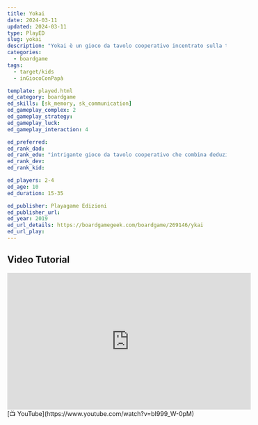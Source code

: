 ```yaml
---
title: Yokai
date: 2024-03-11
updated: 2024-03-11
type: PlayED
slug: yokai
description: "Yokai è un gioco da tavolo cooperativo incentrato sulla tematica degli spiriti giapponesi, noti come Yokai. I giocatori lavorano insieme per calmare gli Yokai, che hanno causato scompiglio e disordine."
categories:
  - boardgame
tags:
  - target/kids
  - inGiocoConPapà

template: played.html
ed_category: boardgame
ed_skills: [sk_memory, sk_communication]
ed_gameplay_complex: 2
ed_gameplay_strategy: 
ed_gameplay_luck: 
ed_gameplay_interaction: 4

ed_preferred: 
ed_rank_dad: 
ed_rank_edu: "intrigante gioco da tavolo cooperativo che combina deduzione e strategia sotto un tema giapponese. La comunicazione limitata tra giocatori aggiunge una sfida unica, rendendolo ideale per gli amanti dei puzzle e del lavoro di squadra."
ed_rank_dev: 
ed_rank_kid: 

ed_players: 2-4
ed_age: 10
ed_duration: 15-35

ed_publisher: Playagame Edizioni
ed_publisher_url: 
ed_year: 2019
ed_url_details: https://boardgamegeek.com/boardgame/269146/ykai
ed_url_play: 
---
```


## Video Tutorial

<iframe width="560" height="315" src="https://www.youtube-nocookie.com/embed/bI999_W-0pM?si=mvebMXrUP2dMOB3M" title="YouTube video player" frameborder="0" allow="accelerometer; autoplay; clipboard-write; encrypted-media; gyroscope; picture-in-picture; web-share" allowfullscreen></iframe>
[📺 YouTube](https://www.youtube.com/watch?v=bI999_W-0pM)
